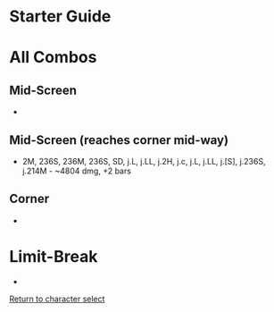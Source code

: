 # Starter Guide

# All Combos  

## Mid-Screen

- 

## Mid-Screen (reaches corner mid-way)

- 2M, 236S, 236M, 236S, SD, j.L, j.LL, j.2H, j.c, j.L, j.LL, j.\[S\], j.236S, j.214M - ~4804 dmg, +2 bars

## Corner

- 

# Limit-Break

- 


[Return to character select](./index.md)  